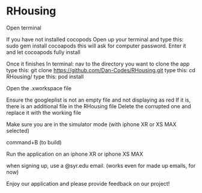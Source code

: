 # RHousing

Open terminal

If you have not installed cocopods
    Open up your terminal and type this: sudo gem install cocoapods
    this will ask for computer password. Enter it and let cocoapods fully install

Once it finishes
    In terminal:
        nav to the directory you want to clone the app
        type this: git clone https://github.com/Dan-Codes/RHousing.git
        type this: cd RHousing/
        type this: pod install 
        
Open the .xworkspace file

Ensure the googleplist is not an empty file and not displaying as red
        If it is, there is an additional file in the RHousing file
        Delete the corrupted one and replace it with the working file 

Make sure you are in the simulator mode (with iphone XR or XS MAX selected)

command+B (to build)

Run the application on an iphone XR or iphone XS MAX 

when signing up, use a @syr.edu email. (works even for made up emails, for now)

Enjoy our application and please provide feedback on our project!

